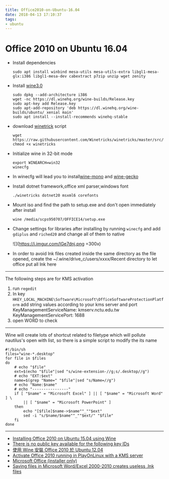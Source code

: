 ```yaml
---
title: Office2010-on-Ubuntu-16.04
date: 2018-04-13 17:10:37
tags:
- ubuntu
---
```

# Office 2010 on Ubuntu 16.04

- Install dependencies
    ```shell=
    sudo apt install winbind mesa-utils mesa-utils-extra libgl1-mesa-glx:i386 libgl1-mesa-dev cabextract p7zip unzip wget zenity
    ```
- Install [wine3.0](https://wiki.winehq.org/Ubuntu)
    ```
    sudo dpkg --add-architecture i386
    wget -nc https://dl.winehq.org/wine-builds/Release.key
    sudo apt-key add Release.key
    sudo apt-add-repository 'deb https://dl.winehq.org/wine-builds/ubuntu/ xenial main'
    sudo apt install --install-recommends winehq-stable
    ```

- download [winetrick](https://wiki.winehq.org/Winetricks) script

    ```shell
    wget https://raw.githubusercontent.com/Winetricks/winetricks/master/src/winetricks
    chmod +x winetricks
    ```

- Initialize wine in 32-bit mode
    ```shell
    export WINEARCH=win32
    winecfg
    ```

- In winecfg will lead you to install[wine-mono](https://wiki.winehq.org/Mono) and [wine-gecko](https://wiki.winehq.org/Gecko)

- Install dotnet framework,office xml parser,windows font
    ```shell
    ./winetricks dotnet20 msxml6 corefonts
    ```

- Mount iso and find the path to setup.exe and don't open immediately after install
    ```shell
    wine /media/scps950707/OFFICE14/setup.exe
    ```

- Change settings for libraries after installing by running `winecfg` and add `gdiplus` and `riched20` and change all of them to native

    ![](https://i.imgur.com/lGe7dnj.png =300x)

- In order to avoid lnk files created inside the same directory as the file opened, create the ~/.wine/drive_c/users/xxxx/Recent directory to let office put all lnk here

---


The following steps are for KMS activation

1. run `regedit`
2. In key `HKEY_LOCAL_MACHINE\Software\Microsoft\OfficeSoftwareProtectionPlatform` add string values according to your kms server and port
KeyManagementServiceName: kmserv.nctu.edu.tw
KeyManagementServicePort: 1688
3. open WORD to check

---

Wine will create lots of shortcut related to filetype which will pollute nautilus's open with list, so there is a simple script to modify the its name

```shell=
#!/bin/sh
files="wine-*.desktop"
for file in $files
do
	# echo "$file"
	ext=$(echo "$file"|sed "s/wine-extension-//g;s/.desktop//g")
	# echo "EXT:$ext"
	name=$(grep "Name=" "$file"|sed "s/Name=//g")
	# echo "Name:$name"
	# echo "----------------"
	if [ "$name" = "Microsoft Excel" ] || [ "$name" = "Microsoft Word" ] \
		|| [ "$name" = "Microsoft PowerPoint" ]
	then
		echo "[$file]$name->$name""_""$ext"
		sed -i "s/$name/$name""_""$ext/" "$file"
	fi
done
```

---
- [Installing Office 2010 on Ubuntu 15.04 using Wine](https://askubuntu.com/a/674693)
- [There is no public key available for the following key IDs](https://askubuntu.com/a/766889)
- [使用 Wine 安裝 Office 2010 於 Ubuntu 12.04](http://open-rotorman.blogspot.tw/2012/11/ubuntu-wine-office-2010-ubuntu-1204.html)
- [Activate Office 2010 running in PlayOnLinux with a KMS server](https://askubuntu.com/a/277710)
- [Microsoft Office (installer only)](https://appdb.winehq.org/objectManager.php?sClass=version&iId=17336)
- [Saving files in Microsoft Word/Excel 2000-2010 creates useless .lnk files](https://bugs.winehq.org/show_bug.cgi?id=15480#c17)
